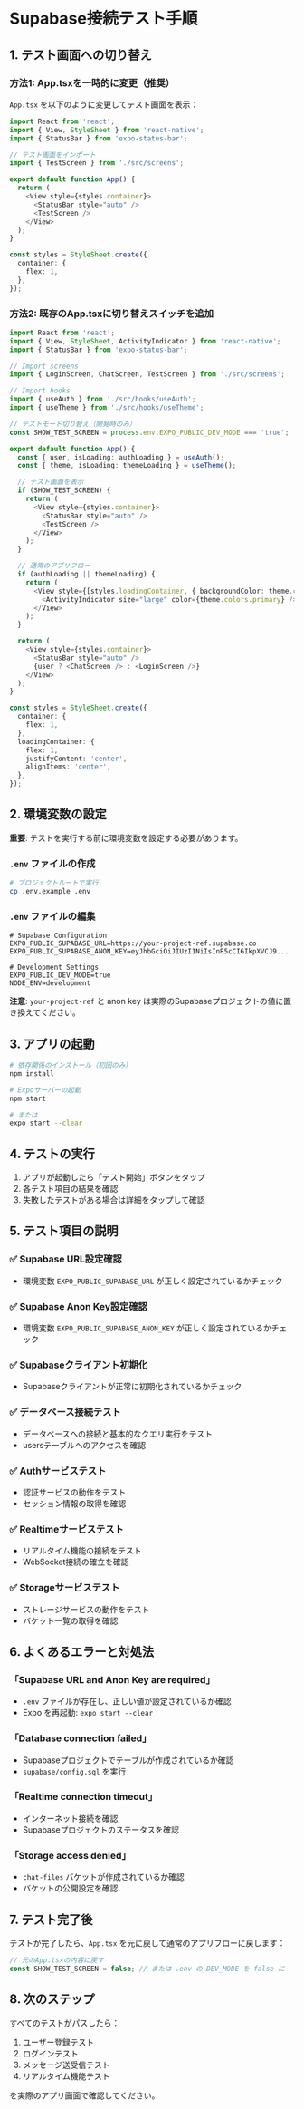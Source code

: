 # Supabase接続テスト手順

## 1. テスト画面への切り替え

### 方法1: App.tsxを一時的に変更（推奨）

`App.tsx` を以下のように変更してテスト画面を表示：

```typescript
import React from 'react';
import { View, StyleSheet } from 'react-native';
import { StatusBar } from 'expo-status-bar';

// テスト画面をインポート
import { TestScreen } from './src/screens';

export default function App() {
  return (
    <View style={styles.container}>
      <StatusBar style="auto" />
      <TestScreen />
    </View>
  );
}

const styles = StyleSheet.create({
  container: {
    flex: 1,
  },
});
```

### 方法2: 既存のApp.tsxに切り替えスイッチを追加

```typescript
import React from 'react';
import { View, StyleSheet, ActivityIndicator } from 'react-native';
import { StatusBar } from 'expo-status-bar';

// Import screens
import { LoginScreen, ChatScreen, TestScreen } from './src/screens';

// Import hooks
import { useAuth } from './src/hooks/useAuth';
import { useTheme } from './src/hooks/useTheme';

// テストモード切り替え（開発時のみ）
const SHOW_TEST_SCREEN = process.env.EXPO_PUBLIC_DEV_MODE === 'true';

export default function App() {
  const { user, isLoading: authLoading } = useAuth();
  const { theme, isLoading: themeLoading } = useTheme();

  // テスト画面を表示
  if (SHOW_TEST_SCREEN) {
    return (
      <View style={styles.container}>
        <StatusBar style="auto" />
        <TestScreen />
      </View>
    );
  }

  // 通常のアプリフロー
  if (authLoading || themeLoading) {
    return (
      <View style={[styles.loadingContainer, { backgroundColor: theme.colors.background.primary }]}>
        <ActivityIndicator size="large" color={theme.colors.primary} />
      </View>
    );
  }

  return (
    <View style={styles.container}>
      <StatusBar style="auto" />
      {user ? <ChatScreen /> : <LoginScreen />}
    </View>
  );
}

const styles = StyleSheet.create({
  container: {
    flex: 1,
  },
  loadingContainer: {
    flex: 1,
    justifyContent: 'center',
    alignItems: 'center',
  },
});
```

## 2. 環境変数の設定

**重要**: テストを実行する前に環境変数を設定する必要があります。

### `.env` ファイルの作成

```bash
# プロジェクトルートで実行
cp .env.example .env
```

### `.env` ファイルの編集

```env
# Supabase Configuration
EXPO_PUBLIC_SUPABASE_URL=https://your-project-ref.supabase.co
EXPO_PUBLIC_SUPABASE_ANON_KEY=eyJhbGciOiJIUzI1NiIsInR5cCI6IkpXVCJ9...

# Development Settings
EXPO_PUBLIC_DEV_MODE=true
NODE_ENV=development
```

**注意**: `your-project-ref` と anon key は実際のSupabaseプロジェクトの値に置き換えてください。

## 3. アプリの起動

```bash
# 依存関係のインストール（初回のみ）
npm install

# Expoサーバーの起動
npm start

# または
expo start --clear
```

## 4. テストの実行

1. アプリが起動したら「テスト開始」ボタンをタップ
2. 各テスト項目の結果を確認
3. 失敗したテストがある場合は詳細をタップして確認

## 5. テスト項目の説明

### ✅ Supabase URL設定確認
- 環境変数 `EXPO_PUBLIC_SUPABASE_URL` が正しく設定されているかチェック

### ✅ Supabase Anon Key設定確認
- 環境変数 `EXPO_PUBLIC_SUPABASE_ANON_KEY` が正しく設定されているかチェック

### ✅ Supabaseクライアント初期化
- Supabaseクライアントが正常に初期化されているかチェック

### ✅ データベース接続テスト
- データベースへの接続と基本的なクエリ実行をテスト
- usersテーブルへのアクセスを確認

### ✅ Authサービステスト
- 認証サービスの動作をテスト
- セッション情報の取得を確認

### ✅ Realtimeサービステスト
- リアルタイム機能の接続をテスト
- WebSocket接続の確立を確認

### ✅ Storageサービステスト
- ストレージサービスの動作をテスト
- バケット一覧の取得を確認

## 6. よくあるエラーと対処法

### 「Supabase URL and Anon Key are required」
- `.env` ファイルが存在し、正しい値が設定されているか確認
- Expo を再起動: `expo start --clear`

### 「Database connection failed」
- Supabaseプロジェクトでテーブルが作成されているか確認
- `supabase/config.sql` を実行

### 「Realtime connection timeout」
- インターネット接続を確認
- Supabaseプロジェクトのステータスを確認

### 「Storage access denied」
- `chat-files` バケットが作成されているか確認
- バケットの公開設定を確認

## 7. テスト完了後

テストが完了したら、`App.tsx` を元に戻して通常のアプリフローに戻します：

```typescript
// 元のApp.tsxの内容に戻す
const SHOW_TEST_SCREEN = false; // または .env の DEV_MODE を false に
```

## 8. 次のステップ

すべてのテストがパスしたら：

1. ユーザー登録テスト
2. ログインテスト  
3. メッセージ送受信テスト
4. リアルタイム機能テスト

を実際のアプリ画面で確認してください。